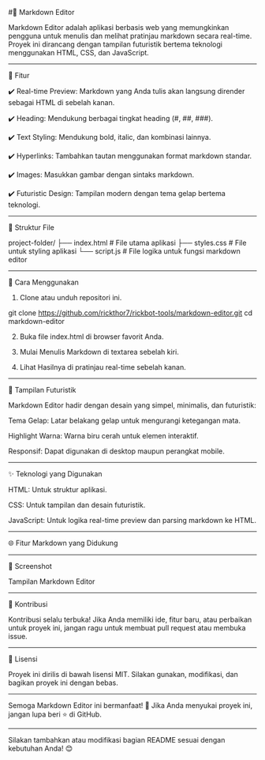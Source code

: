 
#📝 Markdown Editor

Markdown Editor adalah aplikasi berbasis web yang memungkinkan pengguna untuk menulis dan melihat pratinjau markdown secara real-time. Proyek ini dirancang dengan tampilan futuristik bertema teknologi menggunakan HTML, CSS, dan JavaScript.


---

🌟 Fitur

✔️ Real-time Preview: Markdown yang Anda tulis akan langsung dirender sebagai HTML di sebelah kanan.

✔️ Heading: Mendukung berbagai tingkat heading (#, ##, ###).

✔️ Text Styling: Mendukung bold, italic, dan kombinasi lainnya.

✔️ Hyperlinks: Tambahkan tautan menggunakan format markdown standar.

✔️ Images: Masukkan gambar dengan sintaks markdown.

✔️ Futuristic Design: Tampilan modern dengan tema gelap bertema teknologi.


---

📂 Struktur File

project-folder/
├── index.html   # File utama aplikasi
├── styles.css   # File untuk styling aplikasi
└── script.js    # File logika untuk fungsi markdown editor


---

🚀 Cara Menggunakan

1. Clone atau unduh repositori ini.

git clone https://github.com/rickthor7/rickbot-tools/markdown-editor.git
cd markdown-editor


2. Buka file index.html di browser favorit Anda.


3. Mulai Menulis Markdown di textarea sebelah kiri.


4. Lihat Hasilnya di pratinjau real-time sebelah kanan.




---

🎨 Tampilan Futuristik

Markdown Editor hadir dengan desain yang simpel, minimalis, dan futuristik:

Tema Gelap: Latar belakang gelap untuk mengurangi ketegangan mata.

Highlight Warna: Warna biru cerah untuk elemen interaktif.

Responsif: Dapat digunakan di desktop maupun perangkat mobile.



---

✨ Teknologi yang Digunakan

HTML: Untuk struktur aplikasi.

CSS: Untuk tampilan dan desain futuristik.

JavaScript: Untuk logika real-time preview dan parsing markdown ke HTML.



---

🌐 Fitur Markdown yang Didukung


---

📸 Screenshot

Tampilan Markdown Editor




---

🤝 Kontribusi

Kontribusi selalu terbuka! Jika Anda memiliki ide, fitur baru, atau perbaikan untuk proyek ini, jangan ragu untuk membuat pull request atau membuka issue.


---

📄 Lisensi

Proyek ini dirilis di bawah lisensi MIT. Silakan gunakan, modifikasi, dan bagikan proyek ini dengan bebas.


---

Semoga Markdown Editor ini bermanfaat! 🌟
Jika Anda menyukai proyek ini, jangan lupa beri ⭐️ di GitHub.


---

Silakan tambahkan atau modifikasi bagian README sesuai dengan kebutuhan Anda! 😊

